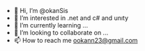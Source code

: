 - 👋 Hi, I’m @okanSis
- 👀 I’m interested in .net and c# and unıty
- 🌱 I’m currently learning ...
- 💞️ I’m looking to collaborate on ...
- 📫 How to reach me ookann23@gmail.com

<!---
okanSis/okanSis is a ✨ special ✨ repository because its `README.md` (this file) appears on your GitHub profile.
You can click the Preview link to take a look at your changes.
--->
